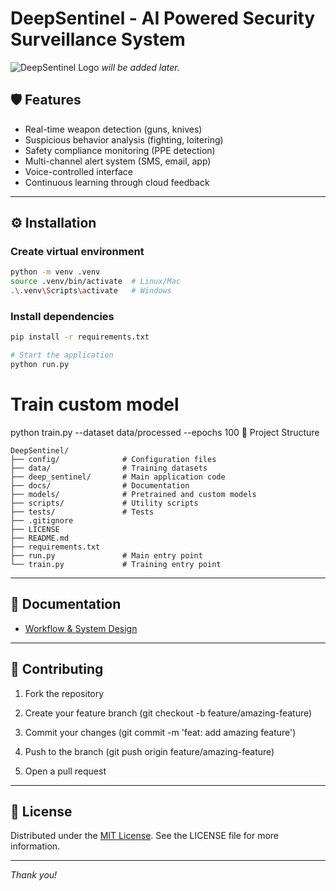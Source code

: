 # DeepSentinel - AI Powered Security Surveillance System

![DeepSentinel Logo](docs/logo.png) _will be added later._

## 🛡️ Features
- Real-time weapon detection (guns, knives)
- Suspicious behavior analysis (fighting, loitering)
- Safety compliance monitoring (PPE detection)
- Multi-channel alert system (SMS, email, app)
- Voice-controlled interface
- Continuous learning through cloud feedback

---

## ⚙️ Installation

### Create virtual environment

```bash
python -m venv .venv
source .venv/bin/activate  # Linux/Mac
.\.venv\Scripts\activate   # Windows
```

###  Install dependencies
```bash
pip install -r requirements.txt

# Start the application
python run.py
```

# Train custom model
python train.py --dataset data/processed --epochs 100
📂 Project Structure
```text
DeepSentinel/
├── config/              # Configuration files
├── data/                # Training datasets
├── deep_sentinel/       # Main application code
├── docs/                # Documentation
├── models/              # Pretrained and custom models
├── scripts/             # Utility scripts
├── tests/               # Tests
├── .gitignore
├── LICENSE
├── README.md
├── requirements.txt
├── run.py               # Main entry point
└── train.py             # Training entry point
```

---

## 📘 Documentation

- [Workflow & System Design](docs/WORKFLOW.md)

---

## 🤝 Contributing
1. Fork the repository

2. Create your feature branch (git checkout -b feature/amazing-feature)

3. Commit your changes (git commit -m 'feat: add amazing feature')

4. Push to the branch (git push origin feature/amazing-feature)

5. Open a pull request

---

## 📜 License
Distributed under the [MIT License](./LICENSE). See the LICENSE file for more information.

---

_Thank you!_ 
